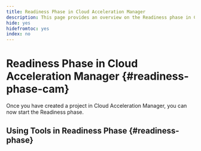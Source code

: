 ```yaml
---
title: Readiness Phase in Cloud Acceleration Manager
description: This page provides an overview on the Readiness phase in Cloud Acceleration Manager.
hide: yes
hidefromtoc: yes
index: no
---
```


# Readiness Phase in Cloud Acceleration Manager {#readiness-phase-cam}

Once you have created a project in Cloud Acceleration Manager, you can now start the Readiness phase.

## Using Tools in Readiness Phase {#readiness-phase}

